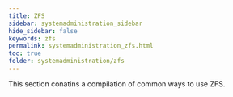 ```yaml
---
title: ZFS
sidebar: systemadministration_sidebar
hide_sidebar: false
keywords: zfs
permalink: systemadministration_zfs.html
toc: true
folder: systemadministration/zfs
---
```


This section conatins a compilation of common ways to use ZFS.
